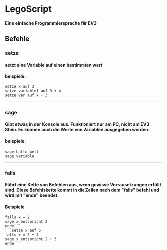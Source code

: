 # LegoScript

#### Eine einfache Programmiersprache für EV3

## Befehle

### setze

 #### setzt eine Variable auf einen bestimmten wert
 #### beispiele:
 `setze x auf 3`\
 `setze variable1 auf 3 + 4`\
 `setze var auf x + 3`
 
 ----------------------------------------------------------------------
 
### sage

 #### Gibt etwas in der Konsole aus. Funktioniert nur am PC, nicht am EV3 Stein. Es können auch die Werte von Variablen ausgegeben werden.
 #### beispiele:
 `sage hallo welt`\
 `sage variable` 
 
----------------------------------------------------------------------

### falls 

 #### Führt eine Kette von Befehlen aus, wenn gewisse Vorrausetzungen erfüllt sind. Diese Befehlskette kommt in die Zeilen nach dem "falls" befehl und wird mit "ende" beendet.
 #### Beispiele
 ```setze x auf 2
falls x = 2
sage x entspricht 2
ende```
 ```setze x auf 5
falls x = 2 + 3
sage x entspricht 2 + 3
ende```
 